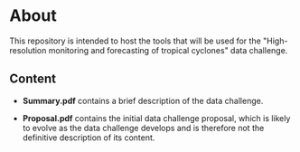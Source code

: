 # About

This repository is intended to host the tools that will be used for the "High-resolution monitoring and forecasting of tropical
cyclones" data challenge. 


## Content

- **Summary.pdf** contains a brief description of the data challenge. 
      
- **Proposal.pdf** contains the initial data challenge proposal, which is likely to evolve as the data challenge develops and is therefore not the definitive description of its content.
